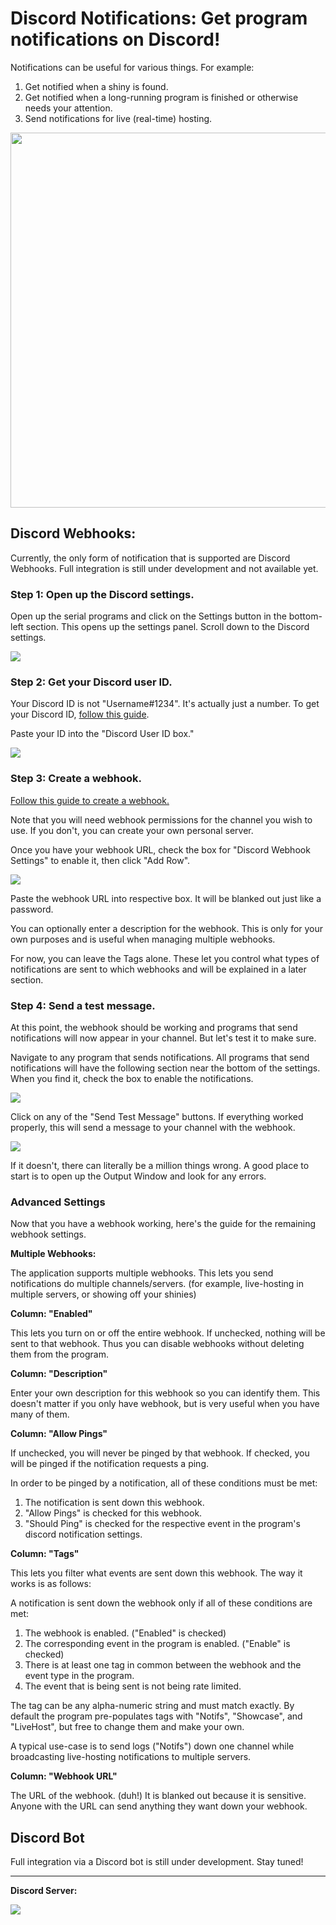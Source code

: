 # Discord Notifications: Get program notifications on Discord!

Notifications can be useful for various things. For example:
1. Get notified when a shiny is found.
2. Get notified when a long-running program is finished or otherwise needs your attention.
3. Send notifications for live (real-time) hosting.

<img src="images/discord-notifications-0.png" height="600">


## Discord Webhooks:

Currently, the only form of notification that is supported are Discord Webhooks. Full integration is still under development and not available yet.

### Step 1: Open up the Discord settings.

Open up the serial programs and click on the Settings button in the bottom-left section. This opens up the settings panel. Scroll down to the Discord settings.

<img src="images/discord-notifications-program-settings.png">

### Step 2: Get your Discord user ID.

Your Discord ID is not "Username#1234". It's actually just a number. To get your Discord ID, [follow this guide](https://support.discord.com/hc/en-us/articles/206346498-Where-can-I-find-my-User-Server-Message-ID-).

Paste your ID into the "Discord User ID box."

<img src="images/discord-notifications-program-settings-userid.png">


### Step 3: Create a webhook.

[Follow this guide to create a webhook.](https://support.discord.com/hc/en-us/articles/228383668-Intro-to-Webhooks)

Note that you will need webhook permissions for the channel you wish to use. If you don't, you can create your own personal server.

Once you have your webhook URL, check the box for "Discord Webhook Settings" to enable it, then click "Add Row".

<img src="images/discord-notifications-program-settings-webhooks-0.png">

Paste the webhook URL into respective box. It will be blanked out just like a password.

You can optionally enter a description for the webhook. This is only for your own purposes and is useful when managing multiple webhooks.

For now, you can leave the Tags alone. These let you control what types of notifications are sent to which webhooks and will be explained in a later section.

### Step 4: Send a test message.

At this point, the webhook should be working and programs that send notifications will now appear in your channel. But let's test it to make sure.

Navigate to any program that sends notifications. All programs that send notifications will have the following section near the bottom of the settings. When you find it, check the box to enable the notifications.

<img src="images/discord-notifications-event-settings-0.png">

Click on any of the "Send Test Message" buttons. If everything worked properly, this will send a message to your channel with the webhook.

<img src="images/discord-notifications-webhooks-0.png">

If it doesn't, there can literally be a million things wrong. A good place to start is to open up the Output Window and look for any errors.

### Advanced Settings

Now that you have a webhook working, here's the guide for the remaining webhook settings.

**Multiple Webhooks:**

The application supports multiple webhooks. This lets you send notifications do multiple channels/servers. (for example, live-hosting in multiple servers, or showing off your shinies)

**Column: "Enabled"**

This lets you turn on or off the entire webhook. If unchecked, nothing will be sent to that webhook. Thus you can disable webhooks without deleting them from the program.

**Column: "Description"**

Enter your own description for this webhook so you can identify them. This doesn't matter if you only have webhook, but is very useful when you have many of them.

**Column: "Allow Pings"**

If unchecked, you will never be pinged by that webhook. If checked, you will be pinged if the notification requests a ping.

In order to be pinged by a notification, all of these conditions must be met:
1. The notification is sent down this webhook.
2. "Allow Pings" is checked for this webhook.
3. "Should Ping" is checked for the respective event in the program's discord notification settings.

**Column: "Tags"**

This lets you filter what events are sent down this webhook. The way it works is as follows:

A notification is sent down the webhook only if all of these conditions are met:
1. The webhook is enabled. ("Enabled" is checked)
2. The corresponding event in the program is enabled. ("Enable" is checked)
3. There is at least one tag in common between the webhook and the event type in the program.
4. The event that is being sent is not being rate limited.

The tag can be any alpha-numeric string and must match exactly. By default the program pre-populates tags with "Notifs", "Showcase", and "LiveHost", but free to change them and make your own.

A typical use-case is to send logs ("Notifs") down one channel while broadcasting live-hosting notifications to multiple servers.

**Column: "Webhook URL"**

The URL of the webhook. (duh!) It is blanked out because it is sensitive. Anyone with the URL can send anything they want down your webhook.

## Discord Bot

Full integration via a Discord bot is still under development. Stay tuned!




<hr>

**Discord Server:** 

[<img src="https://canary.discordapp.com/api/guilds/695809740428673034/widget.png?style=banner2">](https://discord.gg/cQ4gWxN)


